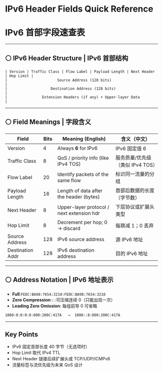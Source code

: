 # IPv6 Header Fields Quick Reference  
# IPv6 首部字段速查表

---

## ⚪ IPv6 Header Structure | IPv6 首部结构
```
| Version | Traffic Class | Flow Label | Payload Length | Next Header | Hop Limit |
|                       Source Address (128 bits)                      |
|                    Destination Address (128 bits)                    |
|                Extension Headers (if any) + Upper-layer Data          |
```

---
## ⚪ Field Meanings | 字段含义

| Field            | Bits | Meaning (English)                         | 含义（中文）                |
| ---------------- | ---- | ----------------------------------------- | --------------------- |
| Version          | 4    | Always **6** for IPv6                     | IPv6 固定值 6            |
| Traffic Class    | 8    | QoS / priority info (like IPv4 TOS)       | 服务质量/优先级（类似 IPv4 TOS） |
| Flow Label       | 20   | Identify packets of the same flow         | 标识同一流量的分组             |
| Payload Length   | 16   | Length of data after the header (bytes)   | 首部后数据的长度（字节数）         |
| Next Header      | 8    | Upper-layer protocol / next extension hdr | 下层协议或扩展头类型            |
| Hop Limit        | 8    | Decrement per hop; 0 → discard            | 每跳减 1；0 丢弃            |
| Source Address   | 128  | IPv6 source address                       | 源 IPv6 地址             |
| Destination Addr | 128  | IPv6 destination address                  | 目的 IPv6 地址            |

---
## ⚪ Address Notation | IPv6 地址表示
- **Full**:`FEDC:BA98:7654:3210:FEDC:BA98:7654:3210`
- **Zero Compression**:`::`可压缩连续 0（只能出现一次）
- **Leading Zero Omission**: 每组前导 0 可省略
```
1080:0:0:0:8:800:200C:417A   →  1080::8:800:200C:417A
```

---
## Key Points
- IPv6 固定首部长度 40 字节（无选项时）
-  Hop Limit 取代 IPv4 TTL
-  Next Header 链接后续扩展头或 TCP/UDP/ICMPv6
-  流量标签与流优先级为未来 QoS 设计
